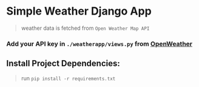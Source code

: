 # Simple Weather Django App

> weather data is fetched from `Open Weather Map API`

### Add your API key in `./weatherapp/views.py` from [OpenWeather](https://openweathermap.org/)


## Install Project Dependencies:
> run `pip install -r requirements.txt`